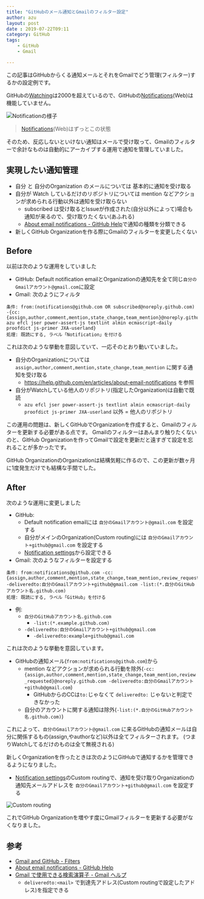 ```yaml
---
title: "GitHubのメール通知とGmailのフィルター設定"
author: azu
layout: post
date : 2019-07-22T09:11
category: GitHub
tags:
    - GitHub
    - Gmail

---
```


この記事はGitHubからくる通知メールとそれをGmailでどう管理(フィルター)するかの設定例です。

GitHubの[Watching](https://github.com/watching)は2000を超えているので、GitHubの[Notifications](https://github.com/notifications)(Web)は機能していません。

![Notificationの様子](https://efcl.info/wp-content/uploads/2019/07/22-1563755984.png)

> [Notifications](https://github.com/notifications)(Web)はずっとこの状態

そのため、反応しないといけない通知はメールで受け取って、Gmailのフィルターで余計なものは自動的にアーカイブする運用で通知を管理していました。

## 実現したい通知管理

- 自分 と 自分のOrganization のメールについては 基本的に通知を受け取る
- 自分が Watch しているだけのリポジトリについては mention などアクションが求められる行動以外は通知を受け取らない
    - subscribed は受け取るとIssueが作成された(自分以外によって)場合も通知が来るので、受け取りたくない(あふれる)
    - [About email notifications - GitHub Help](https://help.github.com/en/articles/about-email-notifications)で通知の種類を分類できる
- 新しくGitHub Organizationを作る際にGmailのフィルターを変更したくない

## Before

以前は次のような運用をしていました

- GitHub: Default notification emailとOrganizationの通知先を全て同じ`自分のGmailアカウント@gmail.com`に設定
- Gmail: 次のようにフィルタ

```
条件: from:(notifications@github.com OR subscribed@noreply.github.com) -{cc:{assign,author,comment,mention,state_change,team_mention}@noreply.github.com azu efcl jser power-assert-js textlint almin ecmascript-daily proofdict js-primer JXA-userland}
処理: 既読にする, ラベル「Notification」を付ける
```

これは次のような挙動を意図していて、一応そのとおり動いていました。

- 自分のOrganizationについては `assign,author,comment,mention,state_change,team_mention` に関する通知を受け取る
    - <https://help.github.com/en/articles/about-email-notifications> を参照
- 自分がWatchしている他人のリポジトリ(指定したOrganization)は自動で既読
    - `azu efcl jser power-assert-js textlint almin ecmascript-daily proofdict js-primer JXA-userland` 以外 = 他人のリポジトリ

この運用の問題は、新しくGitHubでOrganizationを作成すると、Gmailのフィルターを更新する必要がある点です。
Gmailのフィルターはあんまり触りたくないのと、GitHub Organizationを作ってGmailで設定を更新だと遠すぎて設定を忘れることが多かったです。

GitHub OrganizationのOrganizationは結構気軽に作るので、この更新が数ヶ月に1度発生だけでも結構な手間でした。

## After

次のような運用に変更しました

- GitHub:
    - Default notification emailには `自分のGmailアカウント@gmail.com` を設定する
    - 自分がメインのOrganization(Custom routing)には `自分のGmailアカウント+github@gmail.com` を設定する
    - [Notification settings](https://github.com/settings/notifications)から設定できる
- Gmail: 次のようなフィルターを設定する

```
条件: from:notifications@github.com -cc:{assign,author,comment,mention,state_change,team_mention,review_requested}@noreply.github.com -deliveredto:自分のGmailアカウント+github@gmail.com -list:(*.自分のGitHubアカウント名.github.com)
処理: 既読にする, ラベル「GitHub」を付ける
```

- 例: 
    - `自分のGitHubアカウント名.github.com`
        - `-list:(*.example.github.com)`
    - `-deliveredto:自分のGmailアカウント+github@gmail.com`
        - `-deliveredto:example+github@gmail.com`

これは次のような挙動を意図しています。

- GitHubの通知メール(`from:notifications@github.com`)から
    - mention などアクションが求められる行動を除外(`-cc:{assign,author,comment,mention,state_change,team_mention,review_requested}@noreply.github.com -deliveredto:自分のGmailアカウント+github@gmail.com`)
        - GitHubからのCCは`to:`じゃなくて `deliveredto:` じゃないと判定できなかった
    - 自分のアカウントに関する通知は除外(`-list:(*.自分のGitHubアカウント名.github.com)`)

これによって、`自分のGmailアカウント@gmail.com` に来るGitHubの通知メールは自分に関係するもの(assign,やauthorなど)以外は全てフィルターされます。
(つまりWatchしてるだけのものは全て無視される)

新しくOrganizationを作ったときは次のようにGitHubで通知するかを管理できるようになりました。

- [Notification settings](https://github.com/settings/notifications)のCustom routingで、通知を受け取りOrganizationの通知先メールアドレスを  `自分のGmailアカウント+github@gmail.com` を設定する

![Custom routing](https://efcl.info/wp-content/uploads/2019/07/22-1563762860.png)

これでGitHub Organizationを増やす度にGmailフィルターを更新する必要がなくなりました。

## 参考

- [Gmail and GitHub - Filters](https://gist.github.com/ldez/bd6e6401ad0855e6c0de6da19a8c50b5)
- [About email notifications - GitHub Help](https://help.github.com/en/articles/about-email-notifications)
- [Gmail で使用できる検索演算子 - Gmail ヘルプ](https://support.google.com/mail/answer/7190)
	- `deliveredto:<mail>` で到達先アドレス(Custom routingで設定したアドレス)を指定できる
